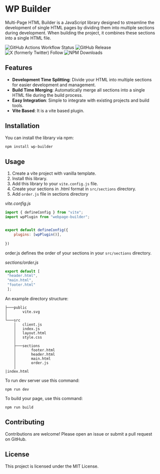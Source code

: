 # WP Builder

Multi-Page HTML Builder is a JavaScript library designed to streamline the development of single HTML pages by dividing them into multiple sections during development. When building the project, it combines these sections into a single HTML file.

![GitHub Actions Workflow Status](https://img.shields.io/github/actions/workflow/status/brimmann/webpage-builder/.github%2Fworkflows%2Frelease.yml)
![GitHub Release](https://img.shields.io/github/v/release/brimmann/webpage-builder) ![X (formerly Twitter) Follow](https://img.shields.io/twitter/follow/brimmannn?style=social)
![NPM Downloads](https://img.shields.io/npm/dw/webpage-builder)


## Features

- **Development Time Splitting**: Divide your HTML into multiple sections for easier development and management.
- **Build Time Merging**: Automatically merge all sections into a single HTML file during the build process.
- **Easy Integration**: Simple to integrate with existing projects and build tools.
- **Vite Based**: It is a vite based plugin.

## Installation

You can install the library via npm:

```bash
npm install wp-builder
```

## Usage
1. Create a vite project with vanilla template.
2. Install this library.
3. Add this library to your `vite.config.js` file.
4. Create your sections in .html format in `src/sections` directory.
5. Add `order.js` file in sections directory

*vite.config.js*
```javascript
import { defineConfig } from "vite";
import wpPlugin from "webpage-builder";


export default defineConfig({
    plugins: [wpPlugin()],
    
})
```

order.js defines the order of your sections in your `src/sections` directory.

*sections/order.js*
```javascript
export default [
 "header.html",
 "main.html",
 "footer.html"
 ];

```

An example directory structure:
```terminal
├───public
│       vite.svg
│       
└───src
    │   client.js
    │   index.js
    │   layout.html
    │   style.css
    │   
    ├───sections
    │       footer.html
    │       header.html
    │       main.html
    │       order.js
    │       
|index.html
```

To run dev server use this command:

```terminal
npm run dev
```
To build your page, use this command:
```terminal
npm run build
``` 

## Contributing
Contributions are welcome! Please open an issue or submit a pull request on GitHub.

## License
This project is licensed under the MIT License.


